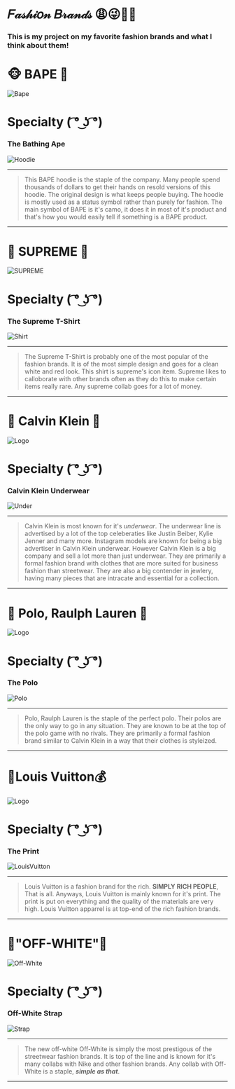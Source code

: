 # 𝐹𝒶𝓈𝒽𝒾𝑜𝓃 𝐵𝓇𝒶𝓃𝒹𝓈 😩😜👏💯

### This is my project on my favorite fashion brands and what I think about them!


#  🐵 BAPE 🙈
![Bape](https://upload.wikimedia.org/wikipedia/en/0/03/A_Bathing_Ape_%28logo%29.png)

# Specialty ( ͡° ͜ʖ ͡°)

### The Bathing Ape  
![Hoodie](https://images-na.ssl-images-amazon.com/images/I/51IS6-PdiEL._UX679_.jpg)

--------
> This BAPE hoodie is the staple of the company. Many people spend thousands of dollars to get their hands on resold versions of this hoodie. The original design is what keeps people buying. The hoodie is mostly used as a status symbol rather than purely for fashion. The main symbol of BAPE is it's camo, it does it in most of it's product and that's how you would easily tell if something is a BAPE product.
--------

# 💯 SUPREME 💯
![SUPREME](http://editorial.designtaxi.com/editorial-images/news-SupremeLogo080918/Supreme-Logo-Trademark-1.png)

# Specialty ( ͡° ͜ʖ ͡°)

### The Supreme T-Shirt
![Shirt](https://cf.shopee.ph/file/b7620b79293d749d69717ffe41871f7e)

--------
> The Supreme T-Shirt is probably one of the most popular of the fashion brands. It is of the most simple design and goes for a clean white and red look. This shirt is supreme's icon item. Supreme likes to calloborate with other brands often as they do this to make certain items really rare. Any supreme collab goes for a lot of money.
--------

# 🎩 Calvin Klein 🎩
![Logo](https://i.pinimg.com/originals/c4/7e/c7/c47ec799c2d9c30ef4018d2dc1347c2e.jpg)

# Specialty ( ͡° ͜ʖ ͡°)

### Calvin Klein Underwear
![Under](https://slimages.macysassets.com/is/image/MCY/products/6/optimized/8864146_fpx.tif?op_sharpen=1&wid=500&hei=613&fit=fit,1&$filtersm$)

--------
> Calvin Klein is most known for it's *underwear*. The underwear line is advertised by a lot of the top celeberaties like Justin Beiber, Kylie Jenner and many more. Instagram models are known for being a big advertiser in Calvin Klein underwear. However Calvin Klein is a big company and sell a lot more than just underwear. They are primarily a formal fashion brand with clothes that are more suited for business fashion than streetwear. They are also a big contender in jewlery, having many pieces that are intracate and essential for a collection.
--------
 
# 🐎 Polo, Raulph Lauren 🐎
![Logo](https://qph.fs.quoracdn.net/main-qimg-a1ed805e2f4bacf23ea7a8e6fbfcf249.webp)

# Specialty ( ͡° ͜ʖ ͡°)

### The Polo
![Polo](https://cache.mrporter.com/variants/images/4068790126487369/in/w2000_q80.jpg)

--------
> Polo, Raulph Lauren is the staple of the perfect polo. Their polos are the only way to go in any situation. They are known to be at the top of the polo game with no rivals. They are primarily a formal fashion brand similar to Calvin Klein in a way that their clothes is styleized.
--------
 
# 🧐Louis Vuitton💰
![Logo](https://cdn11.bigcommerce.com/s-sq9zkarfah/images/stencil/1280x1280/products/125312/118581/Louis-Vuitton-Logo-V-Vinyl-Decal-Sticker__50089.1507851119.jpg?c=2?imbypass=on)

# Specialty ( ͡° ͜ʖ ͡°)

### The Print
![LouisVuitton](https://images-na.ssl-images-amazon.com/images/I/71VLFnakvJL._UL1214_.jpg)

--------
> Louis Vuitton is a fashion brand for the rich. **SIMPLY RICH PEOPLE**, That is all.
Anyways, Louis Vuitton is mainly known for it's print. The print is put on everything and the quality of the materials are very high. Louis Vuitton apparrel is at top-end of the rich fashion brands.

--------

# 🧡"OFF-WHITE"🧡
![Off-White](https://ih1.redbubble.net/image.417861085.0473/flat,800x800,070,f.u6.jpg)

# Specialty ( ͡° ͜ʖ ͡°)

### Off-White Strap
![Strap](https://cdn-images.farfetch-contents.com/13/70/40/89/13704089_16572618_480.jpg)

--------
> The new off-white Off-White is simply the most prestigous of the streetwear fashion brands. It is top of the line and is known for it's many collabs with Nike and other fashion brands. Any collab with Off-White is a staple, ***simple as that***.

--------
